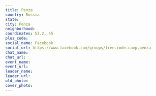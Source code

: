 ```yaml
---
title: Penza
country: Russia
state: 
city: Penza
neighborhood: 
coordinates: 53.2, 45
plus_code:
social_name: Facebook
social_url: https://www.facebook.com/groups/free.code.camp.penza
chat_name:
chat_url:
event_name:
event_url:
leader_name:
leader_url:
old_photo: 
cover_photo:
---
```

